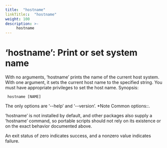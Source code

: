 ```yaml
---
title:  "hostname"
linkTitle::  "hostname"
weight: 100
description: >-
     hostname
---
```


# ‘hostname’: Print or set system name

With no arguments, ‘hostname’ prints the name of the current host
system. With one argument, it sets the current host name to the
specified string. You must have appropriate privileges to set the host
name.
Synopsis:

``` 
 hostname [NAME]
```

The only options are ‘--help’ and ‘--version’. \*Note Common options::.

‘hostname’ is not installed by default, and other packages also supply a
‘hostname’ command, so portable scripts should not rely on its existence
or on the exact behavior documented above.

An exit status of zero indicates success, and a nonzero value indicates
failure.

